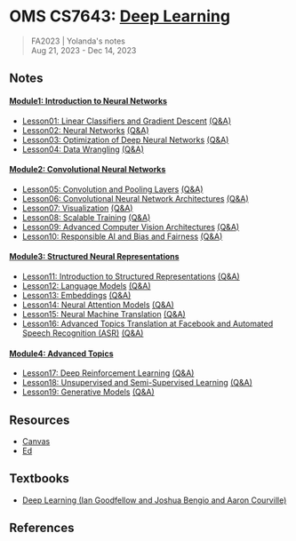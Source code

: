 # OMS CS7643: [Deep Learning](https://omscs.gatech.edu/cs-7643-deep-learning)
> FA2023 | Yolanda's notes <br>
> Aug 21, 2023 - Dec 14, 2023

## Notes
#### [Module1: Introduction to Neural Networks](Module1_Introduction_to_Neural_Networks/M1Intro_to_Neural_Networks.md)
- [Lesson01: Linear Classifiers and Gradient Descent](Module1_Introduction_to_Neural_Networks/M1L01_Linear_Classifiers_and_Gradient_Descent.md) [(Q&A)](Module1_Introduction_to_Neural_Networks/M1L01_Linear_Classifiers_and_Gradient_Descent_Q&A.md)
- [Lesson02: Neural Networks](Module1_Introduction_to_Neural_Networks/M1L02_Neural_Networks.md) [(Q&A)](Module1_Introduction_to_Neural_Networks/M1L02_Neural_Networks_Q&A.md)
- [Lesson03: Optimization of Deep Neural Networks](Module1_Introduction_to_Neural_Networks/M1L03_Optimization_of_Deep_Neural_Networks.md) [(Q&A)](Module1_Introduction_to_Neural_Networks/M1L03_Optimization_of_Deep_Neural_Networks_Q&A.md)
- [Lesson04: Data Wrangling](Module1_Introduction_to_Neural_Networks/M1L04_Data_Wrangling.md) [(Q&A)](Module1_Introduction_to_Neural_Networks/M1L04_Data_Wrangling_Q&A.md)
#### [Module2: Convolutional Neural Networks](Module2_Convolutional_Neural_Networks/M2_Convolutional_Neural_Networks.md)
- [Lesson05: Convolution and Pooling Layers](Module2_Convolutional_Neural_Networks/M2L05_Convolution_and_Pooling_Layers.md) [(Q&A)](Module2_Convolutional_Neural_Networks/M2L05_Convolution_and_Pooling_Layers_Q&A.md)
- [Lesson06: Convolutional Neural Network Architectures](Module2_Convolutional_Neural_Networks/M2L06_Convolutional_Neural_Network_Architectures.md) [(Q&A)](Module2_Convolutional_Neural_Networks/M2L06_Convolutional_Neural_Network_Architectures_Q&A.md)
- [Lesson07: Visualization](Module2_Convolutional_Neural_Networks/M2L07_Visualization.md) [(Q&A)](Module2_Convolutional_Neural_Networks/M2L07_Visualization_Q&A.md)
- [Lesson08: Scalable Training](Module2_Convolutional_Neural_Networks/M2L08_Scalable_Training.md) [(Q&A)](Module2_Convolutional_Neural_Networks/M2L08_Scalable_Training_Q&A.md)
- [Lesson09: Advanced Computer Vision Architectures](Module2_Convolutional_Neural_Networks/M2L09_Advanced_Computer_Vision_Architectures.md) [(Q&A)](Module2_Convolutional_Neural_Networks/M2L09_Advanced_Computer_Vision_Architectures_Q&A.md)
- [Lesson10: Responsible AI and Bias and Fairness](Module2_Convolutional_Neural_Networks/M2L10_Responsible_AI_and_Bias_and_Fairness.md) [(Q&A)](Module2_Convolutional_Neural_Networks/M2L10_Responsible_AI_and_Bias_and_Fairness_Q&A.md)
#### [Module3: Structured Neural Representations](Module3_Structured_Neural_Representations/M3_Structured_Neural_Representations.md)
- [Lesson11: Introduction to Structured Representations](Module3_Structured_Neural_Representations/M3L11Intro_to_Structured_Representations.md) [(Q&A)](Module3_Structured_Neural_Representations/M3L11Intro_to_Structured_Representations_Q&A.md)
- [Lesson12: Language Models](Module3_Structured_Neural_Representations/M3L12_Language_Models.md) [(Q&A)](Module3_Structured_Neural_Representations/M3L12_Language_Models_Q&A.md)
- [Lesson13: Embeddings](Module3_Structured_Neural_Representations/M3L13_Embeddings.md) [(Q&A)](Module3_Structured_Neural_Representations/M3L13_Embeddings_Q&A.md)
- [Lesson14: Neural Attention Models](Module3_Structured_Neural_Representations/M3L14_Neural_Attention_Models.md) [(Q&A)](Module3_Structured_Neural_Representations/M3L14_Neural_Attention_Models_Q&A.md)
- [Lesson15: Neural Machine Translation](Module3_Structured_Neural_Representations/M3L15_Neural_Machine_Translation.md) [(Q&A)](Module3_Structured_Neural_Representations/M3L15_Neural_Machine_Translation_Q&A.md)
- [Lesson16: Advanced Topics Translation at Facebook and Automated Speech Recognition (ASR)](Module3_Structured_Neural_Representations/M3L16_Advanced_Topics_Translation_at_Facebook_and_Automated_Speech_Recognition_(ASR).md) [(Q&A)](Module3_Structured_Neural_Representations/M3L16_Advanced_Topics_Translation_at_Facebook_and_Automated_Speech_Recognition_(ASR)_Q&A.md)
#### [Module4: Advanced Topics](Module4_Advanced_Topics/M4_Advanced_Topics.md)
- [Lesson17: Deep Reinforcement Learning](Module4_Advanced_Topics/M4L17_Deep_Reinforcement_Learning.md) [(Q&A)](Module4_Advanced_Topics/M4L17_Deep_Reinforcement_Learning_Q&A.md)
- [Lesson18: Unsupervised and Semi-Supervised Learning](Module4_Advanced_Topics/M4L18_Unsupervised_and_Semi-Supervised_Learning.md) [(Q&A)](Module4_Advanced_Topics/M4L18_Unsupervised_and_Semi-Supervised_Learning_Q&A.md)
- [Lesson19: Generative Models](Module4_Advanced_Topics/M4L19_Generative_Models.md) [(Q&A)](Module4_Advanced_Topics/M4L19_Generative_Models_Q&A.md)

## Resources


- [Canvas](https://gatech.instructure.com/courses/346568)
- [Ed](https://edstem.org/us/courses/41219/discussion/)

## Textbooks
- [Deep Learning (Ian Goodfellow and Joshua Bengio and Aaron Courville)](https://www.deeplearningbook.org/)

## References
